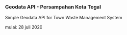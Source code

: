 ### Geodata API - Persampahan Kota Tegal
Simple Geodata API for Town Waste Management System

mulai: 28 juli 2020